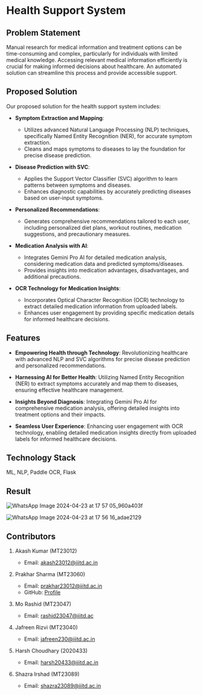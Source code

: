 # Health Support System

## Problem Statement
Manual research for medical information and treatment options can be time-consuming and complex, particularly for individuals with limited medical knowledge. Accessing relevant medical information efficiently is crucial for making informed decisions about healthcare. An automated solution can streamline this process and provide accessible support.

## Proposed Solution
Our proposed solution for the health support system includes:

- **Symptom Extraction and Mapping**:
  - Utilizes advanced Natural Language Processing (NLP) techniques, specifically Named Entity Recognition (NER), for accurate symptom extraction.
  - Cleans and maps symptoms to diseases to lay the foundation for precise disease prediction.

- **Disease Prediction with SVC**:
  - Applies the Support Vector Classifier (SVC) algorithm to learn patterns between symptoms and diseases.
  - Enhances diagnostic capabilities by accurately predicting diseases based on user-input symptoms.

- **Personalized Recommendations**:
  - Generates comprehensive recommendations tailored to each user, including personalized diet plans, workout routines, medication suggestions, and precautionary measures.

- **Medication Analysis with AI**:
  - Integrates Gemini Pro AI for detailed medication analysis, considering medication data and predicted symptoms/diseases.
  - Provides insights into medication advantages, disadvantages, and additional precautions.

- **OCR Technology for Medication Insights**:
  - Incorporates Optical Character Recognition (OCR) technology to extract detailed medication information from uploaded labels.
  - Enhances user engagement by providing specific medication details for informed healthcare decisions.

## Features
- **Empowering Health through Technology**: Revolutionizing healthcare with advanced NLP and SVC algorithms for precise disease prediction and personalized recommendations.
  
- **Harnessing AI for Better Health**: Utilizing Named Entity Recognition (NER) to extract symptoms accurately and map them to diseases, ensuring effective healthcare management.

- **Insights Beyond Diagnosis**: Integrating Gemini Pro AI for comprehensive medication analysis, offering detailed insights into treatment options and their impacts.

- **Seamless User Experience**: Enhancing user engagement with OCR technology, enabling detailed medication insights directly from uploaded labels for informed healthcare decisions.

## Technology Stack
ML, NLP, Paddle OCR, Flask

## Result 
![WhatsApp Image 2024-04-23 at 17 57 05_960a403f](https://github.com/prakhar1302/IR_Project/assets/142145465/d71f83b1-77b3-4e3b-bb1c-a73203b14ef9)

![WhatsApp Image 2024-04-23 at 17 56 16_adae2129](https://github.com/prakhar1302/IR_Project/assets/142145465/8ff0975f-7fcd-4c1d-a990-0447b1abd49f)

## Contributors
1. Akash Kumar (MT23012)
   - Email: akash23012@iiitd.ac.in

2. Prakhar Sharma (MT23060)
   - Email: prakhar23012@iiitd.ac.in
   - GitHub: [Profile](https://github.com/prakhar1302/IR_Project)

3. Mo Rashid (MT23047)
   - Email: rashid23047@iiitd.ac

4. Jafreen Rizvi (MT23040)
   - Email: jafreen230@iiitd.ac.in

5. Harsh Choudhary (2020433)
   - Email: harsh20433@iiitd.ac.in

6. Shazra Irshad (MT23089)
   - Email: shazra23089@iiitd.ac.in
